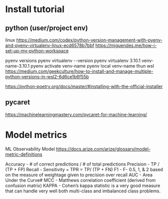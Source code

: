 # Install tutorial
## python (user/project env)
linux
https://medium.com/codex/python-version-management-with-pyenv-and-pyenv-virtualenv-linux-ecd6578b7bbf
https://miguendes.me/how-i-set-up-my-python-workspace

pyenv versions
pyenv virtualenv --version
pyenv virtualenv 3.10.1 venv-name-3.10.1
pyenv activate venv-name
pyenv local venv-name
thun
wsl
https://medium.com/geekculture/how-to-install-and-manage-multiple-python-versions-in-wsl2-6d6ce1b6f55b

https://python-poetry.org/docs/master/#installing-with-the-official-installer

## pycaret
https://machinelearningmastery.com/pycaret-for-machine-learning/


# Model metrics
ML Observability Model
https://docs.arize.com/arize/glossary/model-metric-definitions

Accuracy - # of correct predictions / # of total predictions
Precision - TP / (TP + FP)
Recall - Sensitivity = TPR = TP/ (TP + FN)
F1 - F- 0.5, 1, & 2 based on the measure of weightage given to precision over recall
AUC - Area Under the Curve#
MCC - Matthews correlation coefficient (derived from confusion matrix)
KAPPA - Cohen’s kappa statistic is a very good measure that can handle very well both multi-class and imbalanced class problems.
